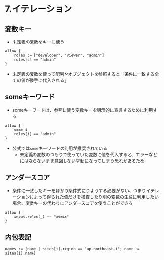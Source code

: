 # 7.イテレーション

## 変数キー

- 未定義の変数をキーに使う

```rego
allow {
    roles := ["developer", "viewer", "admin"]
    roles[s] == "admin"
}
```

- 未定義の変数を使って配列やオブジェクトを参照すると「条件に一致する全ての値が勝手に代入される」

## someキーワード

- someキーワードは、参照に使う変数キーを明示的に宣言するために利用する

```rego
allow {
    some i
    roles[i] == "admin"
}
```

- 公式では`some`キーワードの利用が推奨されている
  - 未定義の変数のつもりで使っていた変数に値を代入すると、エラーなどにはならないまま意図しない挙動になってしまう恐れがあるため

## アンダースコア

- 条件に一致したキーをほかの条件式にりようする必要がない、つまりイテレーションによって得られた値だけを検査したり別の変数の生成に利用したい場合、変数キーの代わりにアンダースコアを使うことができる

```rego
allow {
    input.roles[_] == "admin"
}
```

## 内包表記

```rego
names := [name | sites[i].region == "ap-northeast-i"; name := sites[i].name]
```
